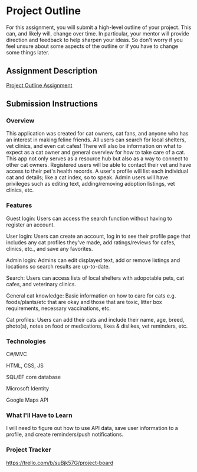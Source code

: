 # Project Outline
For this assignment, you will submit a high-level outline of your project. This can, and likely will, change over time. In particular, your mentor will provide direction and feedback to help sharpen your ideas. So don't worry if you feel unsure about some aspects of the outline or if you have to change some things later.

## Assignment Description
[Project Outline Assignment](https://education.launchcode.org/liftoff/modules/assignments/project-outline)

## Submission Instructions

### Overview
This application was created for cat owners, cat fans, and anyone who has an interest in making feline friends. All users can search for local shelters, vet clinics, and even cat cafes! There will also be information on what to expect as a cat owner and general overview for how to take care of a cat. This app not only serves as a resource hub but also as a way to connect to other cat owners. Registered users will be able to contact their vet and have access to their pet's health records. A user's profile will list each individual cat and details; like a cat index, so to speak. Admin users will have privileges such as editing text, adding/removing adoption listings, vet clinics, etc. 
### Features
Guest login: Users can access the search function without having to register an account.

User login: Users can create an account, log in to see their profile page that includes any cat profiles they've made, add ratings/reviews for cafes, clinics, etc., and save any favorites.

Admin login: Admins can edit displayed text, add or remove listings and locations so search results are up-to-date.

Search: Users can access lists of local shelters with adopotable pets, cat cafes, and veterinary clinics.

General cat knowledge: Basic information on how to care for cats e.g. foods/plants/etc that are okay and those that are toxic, litter box requirements, necessary vaccinations, etc.

Cat profiles: Users can add their cats and include their name, age, breed, photo(s), notes on food or medications, likes & dislikes, vet reminders, etc.
### Technologies
C#/MVC

HTML, CSS, JS

SQL/EF core database

Microsoft Identity

Google Maps API
### What I'll Have to Learn
I will need to figure out how to use API data, save user information to a profile, and create reminders/push notifications.
### Project Tracker
https://trello.com/b/suBjk57G/project-board
